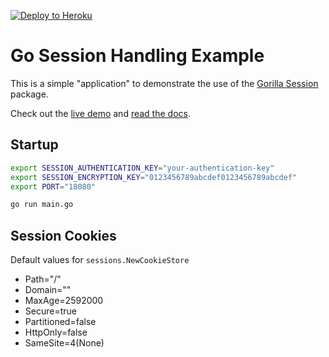 [![Deploy to Heroku](https://www.herokucdn.com/deploy/button.png)](https://heroku.com/deploy)

# Go Session Handling Example

This is a simple "application" to demonstrate the use of the [Gorilla Session](http://www.gorillatoolkit.org/pkg/sessions) package.

Check out the [live demo](https://go-sessions-demo.herokuapp.com/) and [read the docs](https://devcenter.heroku.com/articles/go-sessions).

## Startup

```sh
export SESSION_AUTHENTICATION_KEY="your-authentication-key"
export SESSION_ENCRYPTION_KEY="0123456789abcdef0123456789abcdef"
export PORT="18080"
```

```sh
go run main.go
```

## Session Cookies

Default values for `sessions.NewCookieStore`

* Path="/" 
* Domain=""
* MaxAge=2592000
* Secure=true
* Partitioned=false
* HttpOnly=false
* SameSite=4(None)
